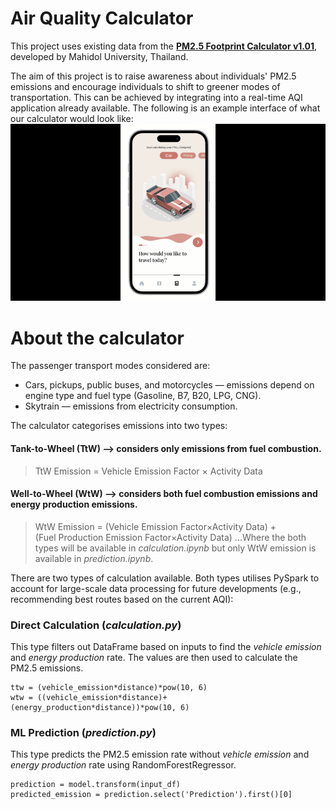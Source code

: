 # Air Quality Calculator
This project uses existing data from the __[PM2.5 Footprint Calculator v1.01](https://www.eg.mahidol.ac.th/dept/egce/pmfootprint/files/1_01/PM2.5%20Footprint%20Calculator%20Report%20v1.01_081221.pdf)__, developed by Mahidol University, Thailand.

The aim of this project is to raise awareness about individuals' PM2.5 emissions and encourage individuals to shift to greener modes of transportation. This can be achieved by integrating into a real-time AQI application already available. The following is an example interface of what our calculator would look like:
![example-interface](https://github.com/SUTAMPU/air-quality-calculator/blob/main/example.gif?raw=true)

# About the calculator
The passenger transport modes considered are:
- Cars, pickups, public buses, and motorcycles — emissions depend on engine type and fuel type (Gasoline, B7, B20, LPG, CNG).
- Skytrain — emissions from electricity consumption.

The calculator categorises emissions into two types:
#### Tank-to-Wheel (TtW) —> considers only emissions from fuel combustion.
> TtW Emission = Vehicle Emission Factor × Activity Data
#### Well-to-Wheel (WtW) —> considers both fuel combustion emissions and energy production emissions.
> WtW Emission = (Vehicle Emission Factor×Activity Data) + (Fuel Production Emission Factor×Activity Data)
...Where the both types will be available in _calculation.ipynb_ but only WtW emission is available in _prediction.ipynb_.

There are two types of calculation available. Both types utilises PySpark to account for large-scale data processing for future developments (e.g., recommending best routes based on the current AQI):
### Direct Calculation (_calculation.py_)
This type filters out DataFrame based on inputs to find the _vehicle emission_ and _energy production_ rate. The values are then used to calculate the PM2.5 emissions.
```
ttw = (vehicle_emission*distance)*pow(10, 6)
wtw = ((vehicle_emission*distance)+(energy_production*distance))*pow(10, 6)
```
### ML Prediction (_prediction.py_)
This type predicts the PM2.5 emission rate without _vehicle emission_ and _energy production_ rate using RandomForestRegressor.
```
prediction = model.transform(input_df)
predicted_emission = prediction.select('Prediction').first()[0]
```
